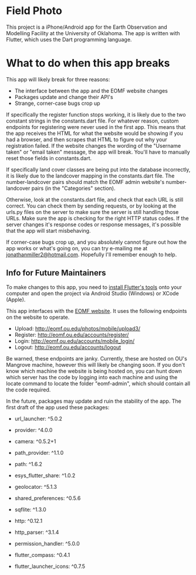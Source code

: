 # Field Photo

This project is a iPhone/Android app for the Earth Observation and Modelling Facility at the University of Oklahoma. The app is written with Flutter, which uses the Dart programming language.

# What to do when this app breaks

This app will likely break for three reasons:
- The interface between the app and the EOMF website changes
- Packages update and change their API's
- Strange, corner-case bugs crop up

If specifically the register function stops working, it is likely due to the two constant strings in the constants.dart file. For whatever reason, custom endpoints for registering were never used in the first app. This means that the app receives the HTML for what the website would be showing if you had a browser, and then scrapes that HTML to figure out why your registration failed. If the website changes the wording of the "Username taken" or "email taken" message, the app will break. You'll have to manually reset those fields in constants.dart.

If specifically land cover classes are being put into the database incorrectly, it is likely due to the landcover mapping in the constants.dart file. The number-landcover pairs should match the EOMF admin website's number-landcover pairs (in the "Categories" section). 

Otherwise, look at the constants.dart file, and check that each URL is still correct. You can check them by sending requests, or by looking at the urls.py files on the server to make sure the server is still handling those URLs. 
Make sure the app is checking for the right HTTP status codes. If the server changes it's response codes or response messages, it's possible that the app will start misbehaving.

If corner-case bugs crop up, and you absolutely cannot figure out how the app works or what's going on, you can try e-mailing me at jonathanmiller2@hotmail.com. Hopefully I'll remember enough to help.

## Info for Future Maintainers


To make changes to this app, you need to [install Flutter's tools](https://flutter.dev/docs/get-started/install) onto your computer and open the project via Android Studio (Windows) or XCode (Apple).

This app interfaces with the [EOMF website](http://eomf.ou.edu/). It uses the following endpoints on the website to operate. 
- Upload: http://eomf.ou.edu/photos/mobile/upload3/
- Register: http://eomf.ou.edu/accounts/register/
- Login: http://eomf.ou.edu/accounts/mobile_login/
- Logout: http://eomf.ou.edu/accounts/logout

Be warned, these endpoints are janky. Currently, these are hosted on OU's Mangrove machine, however this will likely be changing soon. If you don't know which machine the website is being hosted on, you can hunt down which server has the code by logging into each machine and using the locate command to locate the folder "eomf-admin", which should contain all the code required.

In the future, packages may update and ruin the stability of the app.
The first draft of the app used these packages:

- url_launcher: ^5.0.2
- provider: ^4.0.0
- camera: ^0.5.2+1
- path_provider: ^1.1.0
- path: ^1.6.2
- esys_flutter_share: ^1.0.2
- geolocator: ^5.1.3
- shared_preferences: ^0.5.6
- sqflite: ^1.3.0
- http: ^0.12.1
- http_parser: ^3.1.4
- permission_handler: ^5.0.0
- flutter_compass: ^0.4.1

- flutter_launcher_icons: ^0.7.5
